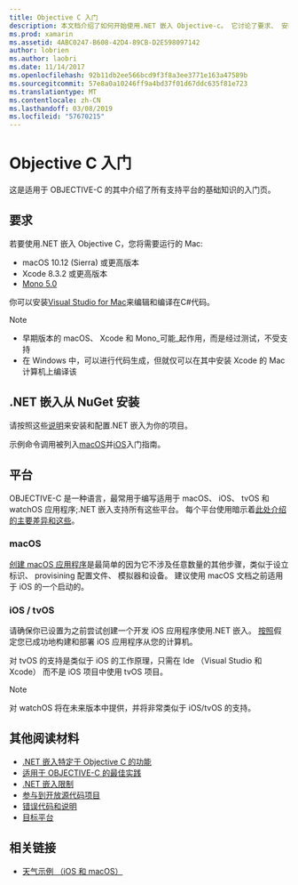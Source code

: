 ```yaml
---
title: Objective C 入门
description: 本文档介绍了如何开始使用.NET 嵌入 Objective-c。 它讨论了要求、 安装.NET 嵌入从 NuGet 和受支持的平台。
ms.prod: xamarin
ms.assetid: 4ABC0247-B608-42D4-89CB-D2E598097142
author: lobrien
ms.author: laobri
ms.date: 11/14/2017
ms.openlocfilehash: 92b11db2ee566bcd9f3f8a3ee3771e163a47589b
ms.sourcegitcommit: 57e8a0a10246ff9a4bd37f01d67ddc635f81e723
ms.translationtype: MT
ms.contentlocale: zh-CN
ms.lasthandoff: 03/08/2019
ms.locfileid: "57670215"
---
```

# <a name="getting-started-with-objective-c"></a>Objective C 入门

这是适用于 OBJECTIVE-C 的其中介绍了所有支持平台的基础知识的入门页。

## <a name="requirements"></a>要求

若要使用.NET 嵌入 Objective C，您将需要运行的 Mac:

* macOS 10.12 (Sierra) 或更高版本
* Xcode 8.3.2 或更高版本
* [Mono 5.0](https://www.mono-project.com/download/)

你可以安装[Visual Studio for Mac](https://visualstudio.microsoft.com/vs/mac/)来编辑和编译在C#代码。

> [!NOTE]
> * 早期版本的 macOS、 Xcode 和 Mono_可能_起作用，而是经过测试，不受支持
> * 在 Windows 中，可以进行代码生成，但就仅可以在其中安装 Xcode 的 Mac 计算机上编译该

## <a name="installing-net-embedding-from-nuget"></a>.NET 嵌入从 NuGet 安装

请按照这些[说明](~/tools/dotnet-embedding/get-started/install/install.md)来安装和配置.NET 嵌入为你的项目。

示例命令调用被列入[macOS](~/tools/dotnet-embedding/get-started/objective-c/macos.md)并[iOS](~/tools/dotnet-embedding/get-started/objective-c/ios.md)入门指南。

## <a name="platforms"></a>平台

OBJECTIVE-C 是一种语言，最常用于编写适用于 macOS、 iOS、 tvOS 和 watchOS 应用程序;.NET 嵌入支持所有这些平台。 每个平台使用暗示着[此处介绍的主要差异和这些](~/tools/dotnet-embedding/objective-c/platforms.md)。

### <a name="macos"></a>macOS

[创建 macOS 应用程序](~/tools/dotnet-embedding/get-started/objective-c/macos.md)是最简单的因为它不涉及任意数量的其他步骤，类似于设立标识、 provisining 配置文件、 模拟器和设备。 建议使用 macOS 文档之前适用于 iOS 的一个启动的。

### <a name="ios--tvos"></a>iOS / tvOS

请确保你已设置为之前尝试创建一个开发 iOS 应用程序使用.NET 嵌入。 [按照](~/tools/dotnet-embedding/get-started/objective-c/ios.md)假定您已成功地构建和部署 iOS 应用程序从您的计算机。

对 tvOS 的支持是类似于 iOS 的工作原理，只需在 Ide （Visual Studio 和 Xcode） 而不是 iOS 项目中使用 tvOS 项目。

> [!NOTE]
> 对 watchOS 将在未来版本中提供，并将非常类似于 iOS/tvOS 的支持。

## <a name="further-reading"></a>其他阅读材料

* [.NET 嵌入特定于 Objective C 的功能](~/tools/dotnet-embedding/objective-c/index.md)
* [适用于 OBJECTIVE-C 的最佳实践](~/tools/dotnet-embedding/objective-c/best-practices.md)
* [.NET 嵌入限制](~/tools/dotnet-embedding/limitations.md)
* [参与到开放源代码项目](https://github.com/mono/Embeddinator-4000/blob/master/Contributing.md)
* [错误代码和说明](~/tools/dotnet-embedding/errors.md)
* [目标平台](~/tools/dotnet-embedding/objective-c/platforms.md)

## <a name="related-links"></a>相关链接

- [天气示例 （iOS 和 macOS）](https://github.com/jamesmontemagno/embeddinator-weather)
